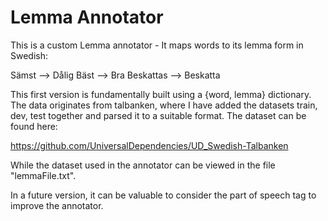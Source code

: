# Lemma Annotator

This is a custom Lemma annotator - It maps words to its lemma form in Swedish:

Sämst --> Dålig
Bäst --> Bra
Beskattas --> Beskatta

This first version is fundamentally built using a {word, lemma} dictionary. The data originates from talbanken, where I have added the datasets train, dev, test together and parsed it to a suitable format. The dataset can be found here:

https://github.com/UniversalDependencies/UD_Swedish-Talbanken

While the dataset used in the annotator can be viewed in the file "lemmaFile.txt".

In a future version, it can be valuable to consider the part of speech tag to improve the annotator. 
